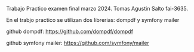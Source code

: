 Trabajo Practico examen final marzo 2024. Tomas Agustin Salto fai-3635.

En el trabjo practico se utilizan dos librerias: dompdf y symfony mailer

github dompdf: https://github.com/dompdf/dompdf

github symfony mailer: https://github.com/symfony/mailer
